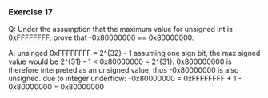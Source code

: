 ### Exercise 17

Q: Under the assumption that the maximum value for unsigned int is 0xFFFFFFFF, prove that -0x80000000 == 0x80000000.

A:
unsinged 0xFFFFFFFF = 2^{32} - 1
assuming one sign bit, the max signed value would be 2^{31} - 1 < 0x80000000 = 2^{31}.
0x800000000 is therefore interpreted as an unsigned value, thus -0x80000000 is also unsigned.
due to integer underflow: -0x80000000 = 0xFFFFFFFF + 1 - 0x80000000 = 0x80000000